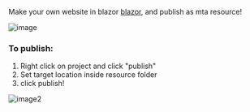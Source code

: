 Make your own website in blazor [blazor](https://dotnet.microsoft.com/apps/aspnet/web-apps/blazor), and publish as mta resource!

![image](https://i.imgur.com/LNt9oCx.png)

### To publish:
1. Right click on project and click "publish"
2. Set target location inside resource folder
3. click publish!

![image2](https://i.imgur.com/5UEUcs5.png)
